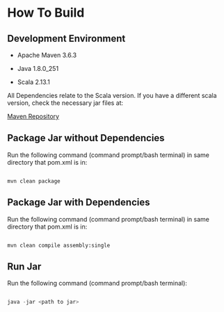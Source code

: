 # How To Build

 

## Development Environment

- Apache Maven 3.6.3

- Java 1.8.0_251

- Scala 2.13.1

 

All Dependencies relate to the Scala version. If you have a different scala version, check the necessary jar files at:

[Maven Repository](https://mvnrepository.com/)

 
## Package Jar without Dependencies



Run the following command (command prompt/bash terminal) in same directory that pom.xml is in:


```maven

mvn clean package

```

 

## Package Jar with Dependencies

 

Run the following command (command prompt/bash terminal) in same directory that pom.xml is in:

 

```maven

mvn clean compile assembly:single

```

 

## Run Jar

Run the following command (command prompt/bash terminal):

```java

java -jar <path to jar>

```
